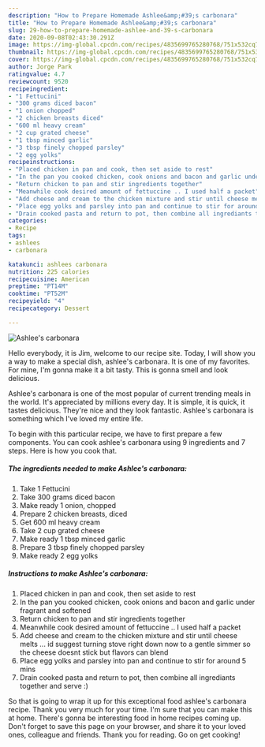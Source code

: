 ```yaml
---
description: "How to Prepare Homemade Ashlee&amp;#39;s carbonara"
title: "How to Prepare Homemade Ashlee&amp;#39;s carbonara"
slug: 29-how-to-prepare-homemade-ashlee-and-39-s-carbonara
date: 2020-09-08T02:43:30.291Z
image: https://img-global.cpcdn.com/recipes/4835699765280768/751x532cq70/ashlees-carbonara-recipe-main-photo.jpg
thumbnail: https://img-global.cpcdn.com/recipes/4835699765280768/751x532cq70/ashlees-carbonara-recipe-main-photo.jpg
cover: https://img-global.cpcdn.com/recipes/4835699765280768/751x532cq70/ashlees-carbonara-recipe-main-photo.jpg
author: Jorge Park
ratingvalue: 4.7
reviewcount: 9520
recipeingredient:
- "1 Fettucini"
- "300 grams diced bacon"
- "1 onion chopped"
- "2 chicken breasts diced"
- "600 ml heavy cream"
- "2 cup grated cheese"
- "1 tbsp minced garlic"
- "3 tbsp finely chopped parsley"
- "2 egg yolks"
recipeinstructions:
- "Placed chicken in pan and cook, then set aside to rest"
- "In the pan you cooked chicken, cook onions and bacon and garlic under fragrant and softened"
- "Return chicken to pan and stir ingredients together"
- "Meanwhile cook desired amount of fettuccine .. I used half a packet"
- "Add cheese and cream to the chicken mixture and stir until cheese melts ... id suggest turning stove right down now to a gentle simmer so the cheese doesnt stick but flavors can blend"
- "Place egg yolks and parsley into pan and continue to stir for around 5 mins"
- "Drain cooked pasta and return to pot, then combine all ingrediants together and serve :)"
categories:
- Recipe
tags:
- ashlees
- carbonara

katakunci: ashlees carbonara 
nutrition: 225 calories
recipecuisine: American
preptime: "PT14M"
cooktime: "PT52M"
recipeyield: "4"
recipecategory: Dessert

---
```



![Ashlee&#39;s carbonara](https://img-global.cpcdn.com/recipes/4835699765280768/751x532cq70/ashlees-carbonara-recipe-main-photo.jpg)

Hello everybody, it is Jim, welcome to our recipe site. Today, I will show you a way to make a special dish, ashlee&#39;s carbonara. It is one of my favorites. For mine, I'm gonna make it a bit tasty. This is gonna smell and look delicious.

Ashlee&#39;s carbonara is one of the most popular of current trending meals in the world. It's appreciated by millions every day. It is simple, it is quick, it tastes delicious. They're nice and they look fantastic. Ashlee&#39;s carbonara is something which I've loved my entire life.




To begin with this particular recipe, we have to first prepare a few components. You can cook ashlee&#39;s carbonara using 9 ingredients and 7 steps. Here is how you cook that.

<!--inarticleads1-->

##### The ingredients needed to make Ashlee&#39;s carbonara:

1. Take 1 Fettucini
1. Take 300 grams diced bacon
1. Make ready 1 onion, chopped
1. Prepare 2 chicken breasts, diced
1. Get 600 ml heavy cream
1. Take 2 cup grated cheese
1. Make ready 1 tbsp minced garlic
1. Prepare 3 tbsp finely chopped parsley
1. Make ready 2 egg yolks




<!--inarticleads2-->

##### Instructions to make Ashlee&#39;s carbonara:

1. Placed chicken in pan and cook, then set aside to rest
1. In the pan you cooked chicken, cook onions and bacon and garlic under fragrant and softened
1. Return chicken to pan and stir ingredients together
1. Meanwhile cook desired amount of fettuccine .. I used half a packet
1. Add cheese and cream to the chicken mixture and stir until cheese melts ... id suggest turning stove right down now to a gentle simmer so the cheese doesnt stick but flavors can blend
1. Place egg yolks and parsley into pan and continue to stir for around 5 mins
1. Drain cooked pasta and return to pot, then combine all ingrediants together and serve :)




So that is going to wrap it up for this exceptional food ashlee&#39;s carbonara recipe. Thank you very much for your time. I'm sure that you can make this at home. There's gonna be interesting food in home recipes coming up. Don't forget to save this page on your browser, and share it to your loved ones, colleague and friends. Thank you for reading. Go on get cooking!
